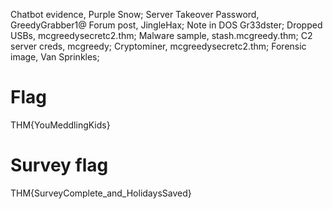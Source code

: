 Chatbot evidence, Purple Snow; Server Takeover Password, GreedyGrabber1@
Forum post, JingleHax; Note in DOS Gr33dster;
Dropped USBs, mcgreedysecretc2.thm;
Malware sample, stash.mcgreedy.thm;
C2 server creds, mcgreedy; Cryptominer, mcgreedysecretc2.thm;
Forensic image, Van Sprinkles;

# Flag
THM{YouMeddlingKids}

# Survey flag
THM{SurveyComplete_and_HolidaysSaved}
